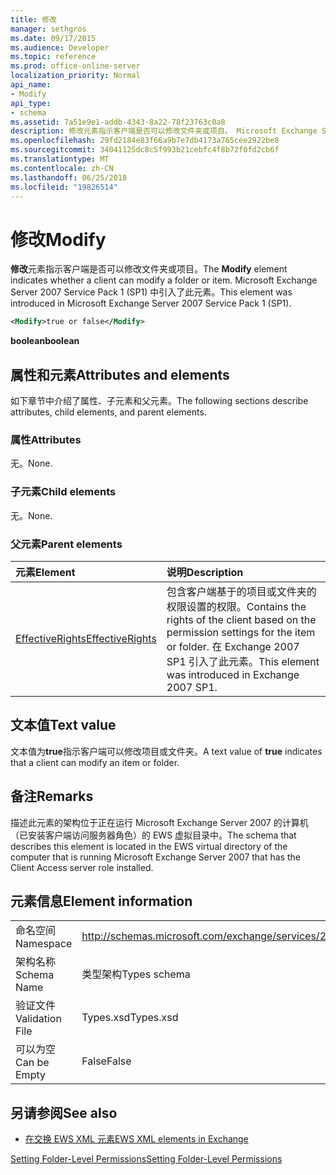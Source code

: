 ```yaml
---
title: 修改
manager: sethgros
ms.date: 09/17/2015
ms.audience: Developer
ms.topic: reference
ms.prod: office-online-server
localization_priority: Normal
api_name:
- Modify
api_type:
- schema
ms.assetid: 7a51e9e1-addb-4343-8a22-78f23763c0a8
description: 修改元素指示客户端是否可以修改文件夹或项目。 Microsoft Exchange Server 2007 Service Pack 1 (SP1) 中引入了此元素。
ms.openlocfilehash: 29fd2184e83f66a9b7e7db4173a765cee2922be8
ms.sourcegitcommit: 34041125dc8c5f993b21cebfc4f8b72f0fd2cb6f
ms.translationtype: MT
ms.contentlocale: zh-CN
ms.lasthandoff: 06/25/2018
ms.locfileid: "19826514"
---
```

# <a name="modify"></a><span data-ttu-id="2e086-104">修改</span><span class="sxs-lookup"><span data-stu-id="2e086-104">Modify</span></span>

<span data-ttu-id="2e086-105">**修改**元素指示客户端是否可以修改文件夹或项目。</span><span class="sxs-lookup"><span data-stu-id="2e086-105">The **Modify** element indicates whether a client can modify a folder or item.</span></span> <span data-ttu-id="2e086-106">Microsoft Exchange Server 2007 Service Pack 1 (SP1) 中引入了此元素。</span><span class="sxs-lookup"><span data-stu-id="2e086-106">This element was introduced in Microsoft Exchange Server 2007 Service Pack 1 (SP1).</span></span> 
  
```xml
<Modify>true or false</Modify>
```

 <span data-ttu-id="2e086-107">**boolean**</span><span class="sxs-lookup"><span data-stu-id="2e086-107">**boolean**</span></span>
## <a name="attributes-and-elements"></a><span data-ttu-id="2e086-108">属性和元素</span><span class="sxs-lookup"><span data-stu-id="2e086-108">Attributes and elements</span></span>

<span data-ttu-id="2e086-109">如下章节中介绍了属性、子元素和父元素。</span><span class="sxs-lookup"><span data-stu-id="2e086-109">The following sections describe attributes, child elements, and parent elements.</span></span>
  
### <a name="attributes"></a><span data-ttu-id="2e086-110">属性</span><span class="sxs-lookup"><span data-stu-id="2e086-110">Attributes</span></span>

<span data-ttu-id="2e086-111">无。</span><span class="sxs-lookup"><span data-stu-id="2e086-111">None.</span></span>
  
### <a name="child-elements"></a><span data-ttu-id="2e086-112">子元素</span><span class="sxs-lookup"><span data-stu-id="2e086-112">Child elements</span></span>

<span data-ttu-id="2e086-113">无。</span><span class="sxs-lookup"><span data-stu-id="2e086-113">None.</span></span>
  
### <a name="parent-elements"></a><span data-ttu-id="2e086-114">父元素</span><span class="sxs-lookup"><span data-stu-id="2e086-114">Parent elements</span></span>

|<span data-ttu-id="2e086-115">**元素**</span><span class="sxs-lookup"><span data-stu-id="2e086-115">**Element**</span></span>|<span data-ttu-id="2e086-116">**说明**</span><span class="sxs-lookup"><span data-stu-id="2e086-116">**Description**</span></span>|
|:-----|:-----|
|[<span data-ttu-id="2e086-117">EffectiveRights</span><span class="sxs-lookup"><span data-stu-id="2e086-117">EffectiveRights</span></span>](effectiverights.md) <br/> |<span data-ttu-id="2e086-118">包含客户端基于的项目或文件夹的权限设置的权限。</span><span class="sxs-lookup"><span data-stu-id="2e086-118">Contains the rights of the client based on the permission settings for the item or folder.</span></span> <span data-ttu-id="2e086-119">在 Exchange 2007 SP1 引入了此元素。</span><span class="sxs-lookup"><span data-stu-id="2e086-119">This element was introduced in Exchange 2007 SP1.</span></span>  <br/> |
   
## <a name="text-value"></a><span data-ttu-id="2e086-120">文本值</span><span class="sxs-lookup"><span data-stu-id="2e086-120">Text value</span></span>

<span data-ttu-id="2e086-121">文本值为**true**指示客户端可以修改项目或文件夹。</span><span class="sxs-lookup"><span data-stu-id="2e086-121">A text value of **true** indicates that a client can modify an item or folder.</span></span> 
  
## <a name="remarks"></a><span data-ttu-id="2e086-122">备注</span><span class="sxs-lookup"><span data-stu-id="2e086-122">Remarks</span></span>

<span data-ttu-id="2e086-123">描述此元素的架构位于正在运行 Microsoft Exchange Server 2007 的计算机（已安装客户端访问服务器角色）的 EWS 虚拟目录中。</span><span class="sxs-lookup"><span data-stu-id="2e086-123">The schema that describes this element is located in the EWS virtual directory of the computer that is running Microsoft Exchange Server 2007 that has the Client Access server role installed.</span></span>
  
## <a name="element-information"></a><span data-ttu-id="2e086-124">元素信息</span><span class="sxs-lookup"><span data-stu-id="2e086-124">Element information</span></span>

|||
|:-----|:-----|
|<span data-ttu-id="2e086-125">命名空间</span><span class="sxs-lookup"><span data-stu-id="2e086-125">Namespace</span></span>  <br/> |http://schemas.microsoft.com/exchange/services/2006/types  <br/> |
|<span data-ttu-id="2e086-126">架构名称</span><span class="sxs-lookup"><span data-stu-id="2e086-126">Schema Name</span></span>  <br/> |<span data-ttu-id="2e086-127">类型架构</span><span class="sxs-lookup"><span data-stu-id="2e086-127">Types schema</span></span>  <br/> |
|<span data-ttu-id="2e086-128">验证文件</span><span class="sxs-lookup"><span data-stu-id="2e086-128">Validation File</span></span>  <br/> |<span data-ttu-id="2e086-129">Types.xsd</span><span class="sxs-lookup"><span data-stu-id="2e086-129">Types.xsd</span></span>  <br/> |
|<span data-ttu-id="2e086-130">可以为空</span><span class="sxs-lookup"><span data-stu-id="2e086-130">Can be Empty</span></span>  <br/> |<span data-ttu-id="2e086-131">False</span><span class="sxs-lookup"><span data-stu-id="2e086-131">False</span></span>  <br/> |
   
## <a name="see-also"></a><span data-ttu-id="2e086-132">另请参阅</span><span class="sxs-lookup"><span data-stu-id="2e086-132">See also</span></span>



- [<span data-ttu-id="2e086-133">在交换 EWS XML 元素</span><span class="sxs-lookup"><span data-stu-id="2e086-133">EWS XML elements in Exchange</span></span>](ews-xml-elements-in-exchange.md)


[<span data-ttu-id="2e086-134">Setting Folder-Level Permissions</span><span class="sxs-lookup"><span data-stu-id="2e086-134">Setting Folder-Level Permissions</span></span>](http://msdn.microsoft.com/library/c7530e86-5112-401c-b10a-9c054ae59f07%28Office.15%29.aspx)

